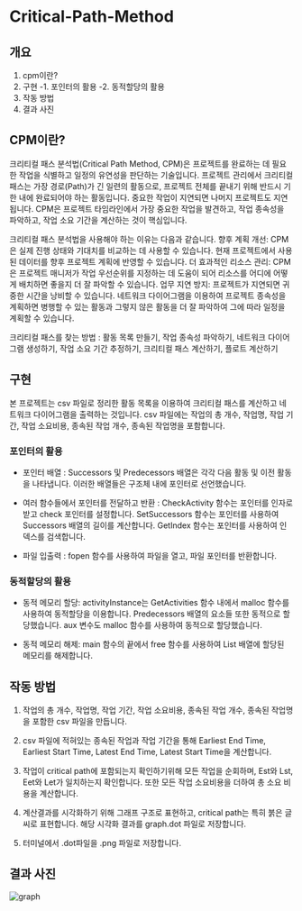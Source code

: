 # Critical-Path-Method
## 개요
1. cpm이란?
2. 구현
   -1. 포인터의 활용
   -2. 동적할당의 활용
4. 작동 방법
5. 결과 사진
## CPM이란?
크리티컬 패스 분석법(Critical Path Method, CPM)은 프로젝트를 완료하는 데 필요한 작업을 식별하고 일정의 유연성을 판단하는 기술입니다. 프로젝트 관리에서 크리티컬 패스는 가장 경로(Path)가 긴 일련의 활동으로, 프로젝트 전체를 끝내기 위해 반드시 기한 내에 완료되어야 하는 활동입니다. 중요한 작업이 지연되면 나머지 프로젝트도 지연됩니다.
CPM은 프로젝트 타임라인에서 가장 중요한 작업을 발견하고, 작업 종속성을 파악하고, 작업 소요 기간을 계산하는 것이 핵심입니다.

크리티컬 패스 분석법을 사용해야 하는 이유는 다음과 같습니다.
향후 계획 개선: CPM은 실제 진행 상태와 기대치를 비교하는 데 사용할 수 있습니다. 현재 프로젝트에서 사용된 데이터를 향후 프로젝트 계획에 반영할 수 있습니다. 
더 효과적인 리소스 관리: CPM은 프로젝트 매니저가 작업 우선순위를 지정하는 데 도움이 되어 리소스를 어디에 어떻게 배치하면 좋을지 더 잘 파악할 수 있습니다. 
업무 지연 방지: 프로젝트가 지연되면 귀중한 시간을 낭비할 수 있습니다. 네트워크 다이어그램을 이용하여 프로젝트 종속성을 계획하면 병행할 수 있는 활동과 그렇지 않은 활동을 더 잘 파악하여 그에 따라 일정을 계획할 수 있습니다.   

크리티컬 패스를 찾는 방법
: 활동 목록 만들기, 작업 종속성 파악하기, 네트워크 다이어그램 생성하기, 작업 소요 기간 추정하기, 크리티컬 패스 계산하기, 플로트 계산하기

## 구현
본 프로젝트는 csv 파일로 정리한 활동 목록을 이용하여 크리티컬 패스를 계산하고 네트워크 다이어그램을 출력하는 것입니다. csv 파일에는 작업의 총 개수, 작업명, 작업 기간, 작업 소요비용, 종속된 작업 개수, 종속된 작업명을 포함합니다. 

### 포인터의 활용
- 포인터 배열 : Successors 및 Predecessors 배열은 각각 다음 활동 및 이전 활동을 나타냅니다. 이러한 배열들은 구조체 내에 포인터로 선언했습니다.

- 여러 함수들에서 포인터를 전달하고 반환 :  CheckActivity 함수는 포인터를 인자로 받고 check 포인터를 설정합니다. SetSuccessors 함수는 포인터를 사용하여 Successors 배열의 길이를 계산합니다. GetIndex 함수는 포인터를 사용하여 인덱스를 검색합니다.

- 파일 입출력 : fopen 함수를 사용하여 파일을 열고, 파일 포인터를 반환합니다.

### 동적할당의 활용
- 동적 메모리 할당: activityInstance는 GetActivities 함수 내에서 malloc 함수를 사용하여 동적할당을 이용합니다. Predecessors 배열의 요소들 또한 동적으로 할당했습니다. aux 변수도 malloc 함수를 사용하여 동적으로 할당했습니다.

- 동적 메모리 해제: main 함수의 끝에서 free 함수를 사용하여 List 배열에 할당된 메모리를 해제합니다.

## 작동 방법
1. 작업의 총 개수, 작업명, 작업 기간, 작업 소요비용, 종속된 작업 개수, 종속된 작업명을 포함한 csv 파일을 만듭니다.

2. csv 파일에 적혀있는 종속된 작업과 작업 기간을 통해 Earliest End Time, Earliest Start Time, Latest End Time, Latest Start Time을 계산합니다. 

3. 작업이 critical path에 포함되는지 확인하기위해 모든 작업을 순회하며, Est와 Lst, Eet와 Let가 일치하는지 확인합니다. 또한 모든 작업 소요비용을 더하여 총 소요 비용을 계산합니다.

4. 계산결과를 시각화하기 위해 그래프 구조로 표현하고, critical path는 특히 붉은 글씨로 표현합니다. 해당 시각화 결과를 graph.dot 파일로 저장합니다.

5. 터미널에서 .dot파일을 .png 파일로 저장합니다.

## 결과 사진
![graph](https://github.com/jihyeok0924/Critical-Path-Method/assets/144129774/526344db-5666-44ba-a780-80bd9e39cc1b)
